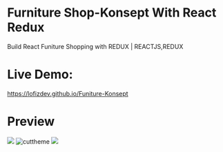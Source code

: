 # Furniture Shop-Konsept With React Redux

Build React Funiture Shopping with REDUX | REACTJS,REDUX
# Live Demo:
https://lofizdev.github.io/Funiture-Konsept

# Preview
![](https://t-f42-zpg.zdn.vn/480/6732673913811646910/0176347419c1ed9fb4d0.jpg)
![cuttheme](https://user-images.githubusercontent.com/86564838/125465287-9d66acf4-29d5-4364-a8c5-82e50267811f.jpg)
![](https://f41-zpg.zdn.vn/1127515075253129770/a3538b5446fcb2a2ebed.jpg)
